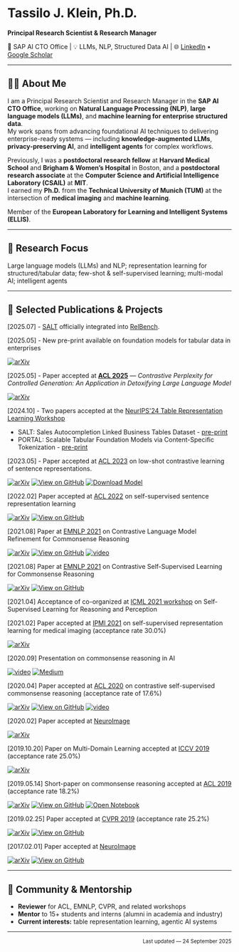 # **Tassilo J. Klein, Ph.D.**  
**Principal Research Scientist & Research Manager**  

📍 SAP AI CTO Office | 💡 LLMs, NLP, Structured Data AI | 🌐 [LinkedIn](https://www.linkedin.com/in/tassiloklein) • [Google Scholar](https://scholar.google.com/citations?user=z7-L4ywAAAAJ)  

---

## 🧑‍💻 About Me

I am a Principal Research Scientist and Research Manager in the **SAP AI CTO Office**, working on **Natural Language Processing (NLP)**, **large language models (LLMs)**, and **machine learning for enterprise structured data**.  
My work spans from advancing foundational AI techniques to delivering enterprise-ready systems — including **knowledge-augmented LLMs**, **privacy-preserving AI**, and **intelligent agents** for complex workflows.

Previously, I was a **postdoctoral research fellow** at **Harvard Medical School** and **Brigham & Women’s Hospital** in Boston, and a **postdoctoral research associate** at the **Computer Science and Artificial Intelligence Laboratory (CSAIL)** at **MIT**.  
I earned my **Ph.D.** from the **Technical University of Munich (TUM)** at the intersection of **medical imaging** and **machine learning**.

Member of the **European Laboratory for Learning and Intelligent Systems (ELLIS)**.

---

## 🎯 Research Focus

Large language models (LLMs) and NLP; representation learning for structured/tabular data; few-shot & self-supervised learning; multi-modal AI; intelligent agents

---

## 📄 Selected Publications & Projects


[2025.07] - [SALT](https://huggingface.co/datasets/SAP/SALT) officially integrated into [RelBench](https://github.com/snap-stanford/relbench).

[2025.05] - New pre-print available on foundation models for tabular data in enterprises

[![arXiv](https://img.shields.io/badge/arXiv-2505.19825-29d634.svg)](https://arxiv.org/abs/2505.19825)

[2025.05] - Paper accepted at **[ACL 2025](https://www.2025.aclweb.org/)** — *Contrastive Perplexity for Controlled Generation: An Application in Detoxifying Large Language Model*

[![arXiv](https://img.shields.io/badge/arXiv-2109.05105-29d634.svg)](https://arxiv.org/abs/2401.08491) 

[2024.10] - Two papers accepted at the [NeurIPS'24 Table Representation Learning Workshop](https://table-representation-learning.github.io/)
* SALT: Sales Autocompletion Linked Business Tables Dataset - [pre-print](https://openreview.net/forum?id=UZbELpkWIr)
* PORTAL: Scalable Tabular Foundation Models via Content-Specific Tokenization - [pre-print](https://openreview.net/forum?id=TSZQvknbLO)

[2023.05] - Paper accepted at [ACL 2023](https://www.2022.aclweb.org/) on low-shot contrastive learning of sentence representations.

[![arXiv](https://img.shields.io/badge/arXiv-2109.05105-29d634.svg)](https://arxiv.org/abs/2211.04928) [![View on GitHub](https://img.shields.io/badge/GitHub-View_on_GitHub-blue?logo=GitHub)](https://github.com/SAP-samples/acl2023-micse/) [![Download Model](https://img.shields.io/badge/-HuggingFace%20Transformer-orange)](https://huggingface.co/sap-ai-research/miCSE)

[2022.02] Paper accepted at [ACL 2022](https://www.2022.aclweb.org/) on self-supervised sentence representation learning 

 [![arXiv](https://img.shields.io/badge/arXiv-2109.05105-29d634.svg)](https://arxiv.org/abs/2203.07847) [![View on GitHub](https://img.shields.io/badge/GitHub-View_on_GitHub-blue?logo=GitHub)](https://github.com/SAP-samples/acl2022-self-contrastive-decorrelation/) 

[2021.08] Paper at [EMNLP 2021](https://2021.emnlp.org/) on Contrastive Language Model Refinement for Commonsense Reasoning

[![arXiv](https://img.shields.io/badge/arXiv-2109.05105-29d634.svg)](https://arxiv.org/abs/2109.05105) [![View on GitHub](https://img.shields.io/badge/GitHub-View_on_GitHub-blue?logo=GitHub)](https://github.com/SAP-samples/emnlp2021-contrastive-refinement/) [![video](https://img.shields.io/badge/YouTube-video-grey?logo=youtube&labelColor=FF0000)](https://underline.io/lecture/37666-towards-zero-shot-commonsense-reasoning-with-self-supervised-refinement-of-language-models)

[2021.08] Paper at [EMNLP 2021](https://2021.emnlp.org/) on Contrastive Self-Supervised Learning for Commonsense Reasoning

[![arXiv](https://img.shields.io/badge/arXiv-2109.05108-29d634.svg)](https://arxiv.org/abs/2109.05108) [![View on GitHub](https://img.shields.io/badge/GitHub-View_on_GitHub-blue?logo=GitHub)](https://github.com/SAP-samples/emnlp2021-attention-contrastive-learning/)

[2021.04] Acceptance of co-organized at [ICML 2021 workshop](https://icml21ssl.github.io/index.html) on Self-Supervised Learning for Reasoning and Perception 

[2021.02] Paper accepted at [IPMI 2021](https://ipmi2021.org/) on self-supervised representation learning for medical imaging (acceptance rate 30.0%)

[![arXiv](https://img.shields.io/badge/arXiv-1912.05396-29d634.svg)](https://arxiv.org/abs/1912.05396) 

[2020.09] Presentation on commonsense reasoning in AI

[![video](https://img.shields.io/badge/YouTube-video-grey?logo=youtube&labelColor=FF0000)](https://youtu.be/AdA6aJpxFfM?t=2457) [![Medium](https://img.shields.io/badge/Medium-12100E?style=for-the-badge&logo=medium&logoColor=white)](https://medium.com/sap-machine-learning-research/common-sense-still-not-common-in-ai-9d68f431e17f?source=friends_link&sk=667a5243eba0e5c19b28941ce8bd1082)

[2020.04] Paper accepted at [ACL 2020](https://acl2020.org/) on contrastive self-supervised commonsense reasoning (acceptance rate of 17.6%)

[![arXiv](https://img.shields.io/badge/arXiv-2005.00669-29d634.svg)](https://arxiv.org/abs/2005.00669) [![View on GitHub](https://img.shields.io/badge/GitHub-View_on_GitHub-blue?logo=GitHub)](https://github.com/SAP-samples/acl2019-commonsense-reasoning) [![video](https://img.shields.io/badge/YouTube-video-grey?logo=youtube&labelColor=FF0000)](http://slideslive.com/38929108)

[2020.02] Paper accepted at  [NeuroImage](https://www.journals.elsevier.com/neuroimage)

[![arXiv](https://img.shields.io/badge/arXiv-1702.08192-29d634.svg)](https://arxiv.org/abs/1702.08192) 

[2019.10.20] Paper on Multi-Domain Learning accepted at [ICCV 2019](http://iccv2019.thecvf.com/) (acceptance rate 25.0%)

[![arXiv](https://img.shields.io/badge/arXiv-1905.06242-29d634.svg)](https://arxiv.org/abs/1905.06242)

[2019.05.14] Short-paper on commonsense reasoning accepted at [ACL 2019](http://www.acl2019.org/EN/index.xhtml) (acceptance rate 18.2%)

[![arXiv](https://img.shields.io/badge/arXiv-1905.13497-29d634.svg)](https://arxiv.org/abs/1905.13497) [![View on GitHub](https://img.shields.io/badge/GitHub-View_on_GitHub-blue?logo=GitHub)](https://github.com/SAP-samples/acl2019-commonsense-reasoning) [![Open Notebook](https://img.shields.io/badge/Jupyter-Open_Notebook-blue?logo=Jupyter)](https://github.com/SAP-samples/acl2019-commonsense/blob/main/MAS_Example.ipynb)

[2019.02.25] Paper accepted at [CVPR 2019](http://cvpr2019.thecvf.com/) (acceptance rate 25.2%)

[![arXiv](https://img.shields.io/badge/arXiv-1904.03137-29d634.svg)](https://arxiv.org/abs/1904.03137) [![View on GitHub](https://img.shields.io/badge/GitHub-View_on_GitHub-blue?logo=GitHub)](https://github.com/SAP/machine-learning-dgm)

[2017.02.01] Paper accepted at [NeuroImage](https://www.journals.elsevier.com/neuroimage)

[![arXiv](https://img.shields.io/badge/arXiv-1702.08192-29d634.svg)](https://arxiv.org/abs/1702.08192) [![View on GitHub](https://img.shields.io/badge/GitHub-View_on_GitHub-blue?logo=GitHub)](https://github.com/TJKlein/DeepNAT)


---

## 🤝 Community & Mentorship

- **Reviewer** for ACL, EMNLP, CVPR, and related workshops  
- **Mentor** to 15+ students and interns (alumni in academia and industry)  
- **Current interests:** table representation learning, agentic AI systems  

---

<p align="right"><sub>Last updated — 24 September 2025</sub></p>
